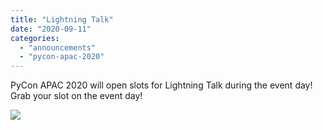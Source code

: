 ```yaml
---
title: "Lightning Talk"
date: "2020-09-11"
categories: 
  - "announcements"
  - "pycon-apac-2020"
---
```


PyCon APAC 2020 will open slots for Lightning Talk during the event day! Grab your slot on the event day!

![](https://pyconmy.files.wordpress.com/2020/09/a-lightning-talk.png?w=1024)
